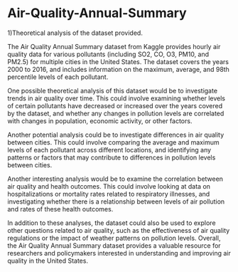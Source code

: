# Air-Quality-Annual-Summary
1)Theoretical analysis of the dataset provided.

The Air Quality Annual Summary dataset from Kaggle provides hourly air quality data for various pollutants (including SO2, CO, O3, PM10, and PM2.5) for multiple cities in the United States. 
The dataset covers the years 2000 to 2016, and includes information on the maximum, average, and 98th percentile levels of each pollutant.

One possible theoretical analysis of this dataset would be to investigate trends in air quality over time.
This could involve examining whether levels of certain pollutants have decreased or increased over the years covered by the dataset, and whether any changes in pollution levels are correlated with changes in population, economic activity, or other factors.

Another potential analysis could be to investigate differences in air quality between cities.
This could involve comparing the average and maximum levels of each pollutant across different locations, and identifying any patterns or factors that may contribute to differences in pollution levels between cities.

Another interesting analysis would be to examine the correlation between air quality and health outcomes. 
This could involve looking at data on hospitalizations or mortality rates related to respiratory illnesses, and investigating whether there is a relationship between levels of air pollution and rates of these health outcomes.

In addition to these analyses, the dataset could also be used to explore other questions related to air quality, such as the effectiveness of air quality regulations or the impact of weather patterns on pollution levels. 
Overall, the Air Quality Annual Summary dataset provides a valuable resource for researchers and policymakers interested in understanding and improving air quality in the United States.

